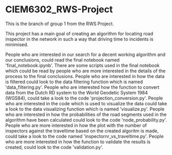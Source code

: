 # CIEM6302_RWS-Project
This is the branch of group 1 from the RWS Project. 

This project has a main goal of creating an algorithm for locating road inspector in the network in such a way that driving time to incidents is minimised.

People who are interested in our search for a decent working algorithm and our conclusions, could read the final notebook named 'final_notebook.ipynb'. 
There are some scripts used in the final notebook which could be read by people who are more interested in the details of the process to the final conclusions. People who are interested in how the data is filtered could look to the data filtering function which is named 'data_filtering.py'. People who are interested how the function to convert data from the Dutch RD system to the World Geodetic System 1984 (WGS84), could take a look to the code 'projection_conversion.py'. People who are interested in the code which is used to visualize the data could take a look to the data visualizing function which is named 'visualize.py'. People who are interested in how the probabilities of the road segments used in the algorithm have been calculated could look to the code 'node_probability.py'. People who are more interested in how the plot with the number of inspectors against the traveltime based on the created algoritm is made, could take a look to the code named 'inspectornr_vs_traveltime.py'. People who are more interested in how the function to validate the results is created, could look to the code 'validation.py'. 

